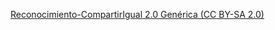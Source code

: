 [Reconocimiento-CompartirIgual 2.0 Genérica (CC BY-SA 2.0)](https://creativecommons.org/licenses/by-sa/2.0/deed.es_ES)
